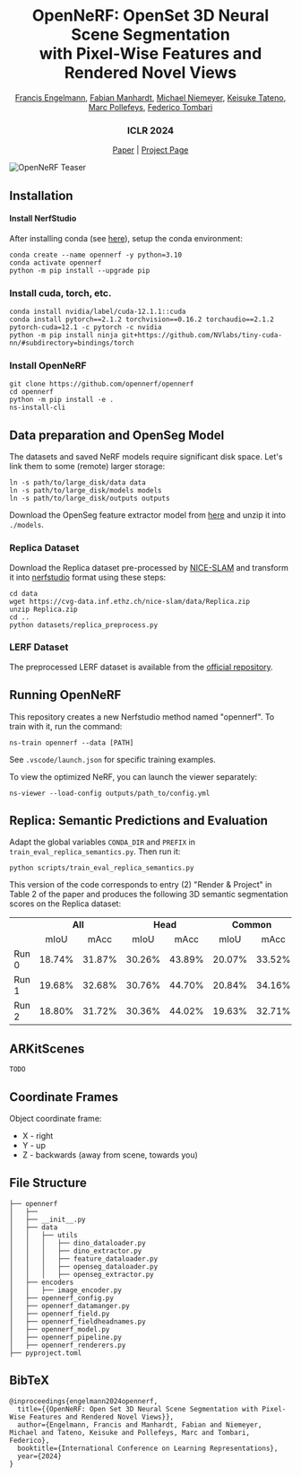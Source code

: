 <span align="center">
<h1> OpenNeRF: OpenSet 3D Neural Scene Segmentation<br>with Pixel-Wise Features and Rendered Novel Views</h1>

<a href="https://francisengelmann.github.io">Francis Engelmann</a>,
<a href="https://scholar.google.de/citations?user=bERItx8AAAAJ">Fabian Manhardt</a>,
<a href="https://m-niemeyer.github.io">Michael Niemeyer</a>,
<a href="https://scholar.google.com/citations?user=ml3laqEAAAAJ">Keisuke Tateno</a>,
<a href="https://inf.ethz.ch/people/person-detail.pollefeys.html">Marc Pollefeys</a>,
<a href="https://federicotombari.github.io">Federico Tombari</a>

<h3>ICLR 2024</h3>

<a href="https://arxiv.org/abs/2404.03650">Paper</a> | <a href="http://opennerf.github.io">Project Page</a>

</span>

![OpenNeRF Teaser](https://opennerf.github.io/static/images/teaser.png)

## Installation

#### Install NerfStudio

After installing conda (see [here](https://docs.anaconda.com/free/miniconda/#quick-command-line-install)), setup the conda environment:

```
conda create --name opennerf -y python=3.10
conda activate opennerf
python -m pip install --upgrade pip
```

### Install cuda, torch, etc.

```
conda install nvidia/label/cuda-12.1.1::cuda
conda install pytorch==2.1.2 torchvision==0.16.2 torchaudio==2.1.2 pytorch-cuda=12.1 -c pytorch -c nvidia
python -m pip install ninja git+https://github.com/NVlabs/tiny-cuda-nn/#subdirectory=bindings/torch
```

### Install OpenNeRF

```
git clone https://github.com/opennerf/opennerf
cd opennerf
python -m pip install -e .
ns-install-cli
```

## Data preparation and OpenSeg Model

The datasets and saved NeRF models require significant disk space.
Let's link them to some (remote) larger storage:
```
ln -s path/to/large_disk/data data
ln -s path/to/large_disk/models models
ln -s path/to/large_disk/outputs outputs
```

Download the OpenSeg feature extractor model from [here](https://drive.google.com/file/d/1DgyH-1124Mo8p6IUJ-ikAiwVZDDfteak/view?usp=sharing) and unzip it into `./models`.

### Replica Dataset
Download the Replica dataset pre-processed by [NICE-SLAM](https://pengsongyou.github.io/nice-slam) and transform it into [nerfstudio](https://docs.nerf.studio) format using these steps:
```
cd data
wget https://cvg-data.inf.ethz.ch/nice-slam/data/Replica.zip
unzip Replica.zip
cd ..
python datasets/replica_preprocess.py
```

### LERF Dataset
The preprocessed LERF dataset is available from the [official repository](https://drive.google.com/drive/folders/1vh0mSl7v29yaGsxleadcj-LCZOE_WEWB).

## Running OpenNeRF

This repository creates a new Nerfstudio method named "opennerf". To train with it, run the command:
```
ns-train opennerf --data [PATH]
```
See `.vscode/launch.json` for specific training examples.

To view the optimized NeRF, you can launch the viewer separately:
```
ns-viewer --load-config outputs/path_to/config.yml
```

## Replica: Semantic Predictions and Evaluation

Adapt the global variables `CONDA_DIR` and `PREFIX` in `train_eval_replica_semantics.py`. Then run it:

```
python scripts/train_eval_replica_semantics.py
```

This version of the code corresponds to entry (2) "Render & Project" in Table 2 of the paper and produces the following 3D semantic segmentation scores on the Replica dataset:

<table>
  <tr>
    <td></td>
    <td colspan=2 align="center"><b>All</b></td>
    <td colspan=2 align="center"><b>Head</b></td>
    <td colspan=2 align="center"><b>Common</b></td>
    <td colspan=2 align="center"><b>Tail</b></td>
  </tr>
  <tr>
    <td></td>
    <td align="center">mIoU</td><td align="center">mAcc</td>
    <td align="center">mIoU</td><td align="center">mAcc</td>
    <td align="center">mIoU</td><td align="center">mAcc</td>
    <td align="center">mIoU</td><td align="center">mAcc</td>
  </tr>
  <tr>
    <td>Run 0</td>
    <td align="center">18.74%</td><td align="center">31.87%</td>
    <td align="center">30.26%</td><td align="center">43.89%</td>
    <td align="center">20.07%</td><td align="center">33.52%</td>
    <td align="center">5.88%</td><td align="center">18.19%</td>
  </tr>
  <tr>
    <td>Run 1</td>
    <td align="center">19.68%</td><td align="center">32.68%</td>
    <td align="center">30.76%</td><td align="center">44.70%</td>
    <td align="center">20.84%</td><td align="center">34.16%</td>
    <td align="center">7.43%</td><td align="center">19.17%</td>
  </tr>
  <tr>
    <td>Run 2</td>
    <td align="center">18.80%</td><td align="center">31.72%</td>
    <td align="center">30.36%</td><td align="center">44.02%</td>
    <td align="center">19.63%</td><td align="center">32.71%</td>
    <td align="center">6.41%</td><td align="center">18.43%</td>
  </tr>
</table>

## ARKitScenes

```TODO```

## Coordinate Frames

Object coordinate frame:
  - X - right
  - Y - up
  - Z - backwards (away from scene, towards you)

## File Structure

```
├── opennerf
│   ├── 
│   ├── __init__.py
│   ├── data
│   │   ├── utils
│   │   │   ├── dino_dataloader.py
│   │   │   ├── dino_extractor.py
│   │   │   ├── feature_dataloader.py
│   │   │   ├── openseg_dataloader.py
│   │   │   ├── openseg_extractor.py
│   ├── encoders
│   │   ├── image_encoder.py
│   ├── opennerf_config.py
│   ├── opennerf_datamanger.py
│   ├── opennerf_field.py
│   ├── opennerf_fieldheadnames.py
│   ├── opennerf_model.py
│   ├── opennerf_pipeline.py
│   ├── opennerf_renderers.py
├── pyproject.toml
```

## BibTeX
```
@inproceedings{engelmann2024opennerf,
  title={{OpenNeRF: Open Set 3D Neural Scene Segmentation with Pixel-Wise Features and Rendered Novel Views}},
  author={Engelmann, Francis and Manhardt, Fabian and Niemeyer, Michael and Tateno, Keisuke and Pollefeys, Marc and Tombari, Federico},
  booktitle={International Conference on Learning Representations},
  year={2024}
}
```

